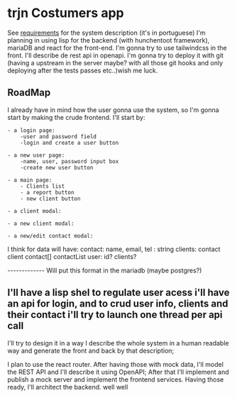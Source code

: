 trjn Costumers app
==================
See [requirements](requirements.md) for the system description (it's in portuguese)
I'm planning in using lisp for the backend (with hunchentoot framework), mariaDB and react for the front-end. I'm gonna try to use tailwindcss in the front. I'll describe de rest api in openapi. I'm gonna try to deploy it with git (having a upstream in the server maybe? with all those git hooks and only deploying after the tests passes etc..)wish me luck.

RoadMap
-------
I already have in mind how the user gonna use the system, so I'm gonna start by making the crude frontend.
I'll start by:

    - a login page:
        -user and password field
        -login and create a user button
    
    - a new user page:
        -name, user, password input box
        -create new user button

    - a main page:
        - Clients list
        - a report button
        - new client button
    
    - a client modal:

    - a new client modal:

    - a new/edit contact modal:
    
I think for data will have:
    contact:
        name, email, tel : string
    clients:
        contact client
        contact[] contactList
    user:
        id?
        clients?
        
   ------------- Will put this format in the mariadb (maybe postgres?)

   I'll have a lisp shel to regulate user acess
   i'll have an api for login, and to crud user info, clients and their contact
   i'll try to launch one thread per api call
   ----------------
   I'll try to design it in a way I describe the whole system in a human readable way and 
   generate the front and back by that description;
   
   
   

I plan to use the react router. After having those with mock data, I'll model the REST API and I'll describe it using OpenAPI; After that I'll implement and publish a mock server and implement the frontend services. Having those ready, I'll architect the backend. well well
